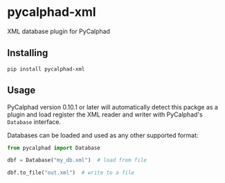 # pycalphad-xml
XML database plugin for PyCalphad

## Installing

```shell
pip install pycalphad-xml
```

## Usage

PyCalphad version 0.10.1 or later will automatically detect this packge as a plugin and load register the XML reader and writer with PyCalphad's `Database` interface.

Databases can be loaded and used as any other supported format:

```python
from pycalphad import Database

dbf = Database("my_db.xml")  # load from file

dbf.to_file("out.xml")  # write to a file
```
